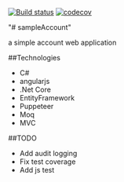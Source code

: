 [![Build status](https://ci.appveyor.com/api/projects/status/y2c3sdamrv0st9jp?svg=true)](https://ci.appveyor.com/project/jobjingjo/sampleaccount) [![codecov](https://codecov.io/gh/jobjingjo/sampleAccount/branch/master/graph/badge.svg)](https://codecov.io/gh/jobjingjo/sampleAccount)

"# sampleAccount" 

a simple account web application

##Technologies
 - C#
 - angularjs
 - .Net Core
 - EntityFramework
 - Puppeteer
 - Moq
 - MVC
 
##TODO
 - Add audit logging
 - Fix test coverage
 - Add js test
